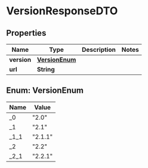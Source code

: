 # VersionResponseDTO

## Properties
Name | Type | Description | Notes
------------ | ------------- | ------------- | -------------
**version** | [**VersionEnum**](#VersionEnum) |  | 
**url** | **String** |  | 

<a name="VersionEnum"></a>
## Enum: VersionEnum
Name | Value
---- | -----
_0 | &quot;2.0&quot;
_1 | &quot;2.1&quot;
_1_1 | &quot;2.1.1&quot;
_2 | &quot;2.2&quot;
_2_1 | &quot;2.2.1&quot;
